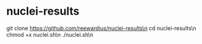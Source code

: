# nuclei-results

git clone https://github.com/reewardius/nuclei-results\n
cd nuclei-results\n
chmod +x nuclei.sh\n
./nuclei.sh\n
